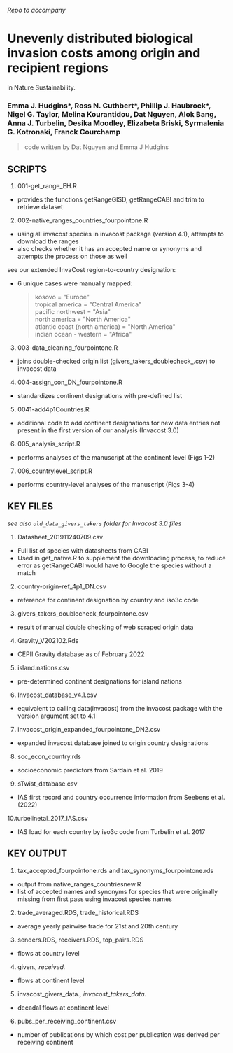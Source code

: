 _Repo to accompany_
# Unevenly distributed biological invasion costs among origin and recipient regions
in Nature Sustainability.

###  Emma J. Hudgins*, Ross N. Cuthbert*, Phillip J. Haubrock*, Nigel G. Taylor, Melina Kourantidou, Dat Nguyen, Alok Bang, Anna J. Turbelin, Desika Moodley, Elizabeta Briski, Syrmalenia G. Kotronaki, Franck Courchamp

> code written by Dat Nguyen and Emma J Hudgins

## SCRIPTS

1. 001-get_range_EH.R
  - provides the functions getRangeGISD, getRangeCABI and trim to retrieve dataset

2. 002-native_ranges_countries_fourpointone.R
  - using all invacost species in invacost package (version 4.1), attempts to download the ranges 
  - also checks whether it has an accepted name or synonyms and attempts the process on those as well

see our extended InvaCost region-to-country designation:
  - 6 unique cases were manually mapped:
    > kosovo = "Europe"  
    > tropical america = "Central America"  
    > pacific northwest = "Asia"  
    > north america = "North America"  
    > atlantic coast (north america) = "North America"  
    > indian ocean - western = "Africa"  

3. 003-data_cleaning_fourpointone.R
- joins double-checked origin list (givers_takers_doublecheck_.csv) to invacost data

4. 004-assign_con_DN_fourpointone.R
- standardizes continent designations with pre-defined list 

5. 0041-add4p1Countries.R
- additional code to add continent designations for new data entries not present in the first version of our analysis (Invacost 3.0)

6. 005_analysis_script.R
- performs analyses of the manuscript at the continent level (Figs 1-2)

7. 006_countrylevel_script.R
- performs country-level analyses of the manuscript (Figs 3-4)

## KEY FILES
*see also `old_data_givers_takers` folder for Invacost 3.0 files*

1. Datasheet_201911240709.csv
  - Full list of species with datasheets from CABI
  - Used in get_native.R to supplement the downloading process, to reduce error as getRangeCABI would have to Google the species without a match

2. country-origin-ref_4p1_DN.csv
- reference for continent designation by country and iso3c code

3. givers_takers_doublecheck_fourpointone.csv
- result of manual double checking of web scraped origin data

4. Gravity_V202102.Rds
- CEPII Gravity database as of February 2022

5. island.nations.csv
- pre-determined continent designations for island nations

6. Invacost_database_v4.1.csv
- equivalent to calling data(invacost) from the invacost package with the version argument set to 4.1

7. invacost_origin_expanded_fourpointone_DN2.csv
- expanded invacost database joined to origin country designations

8. soc_econ_country.rds
- socioeconomic predictors from Sardain et al. 2019

9. sTwist_database.csv
- IAS first record and country occurrence information from Seebens et al. (2022)

10.turbelinetal_2017_IAS.csv
- IAS load for each country by iso3c code from Turbelin et al. 2017

## KEY OUTPUT

1. tax_accepted_fourpointone.rds and tax_synonyms_fourpointone.rds
  - output from native_ranges_countriesnew.R
  - list of accepted names and synonyms for species that were originally missing from first pass using invacost species names

2. trade_averaged.RDS, trade_historical.RDS
- average yearly pairwise trade for 21st and 20th century

3. senders.RDS, receivers.RDS, top_pairs.RDS
- flows at country level

4. given.*, received.*
- flows at continent level

5. invacost_givers_data.*, invacost_takers_data.*
- decadal flows at continent level

6. pubs_per_receiving_continent.csv
- number of publications by which cost per publication was derived per receiving continent
